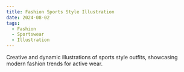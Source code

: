 ```yaml
---
title: Fashion Sports Style Illustration
date: 2024-08-02
tags:
  - Fashion
  - Sportswear
  - Illustration
---
```


Creative and dynamic illustrations of sports style outfits, showcasing modern fashion trends for active wear.

<!--more-->
